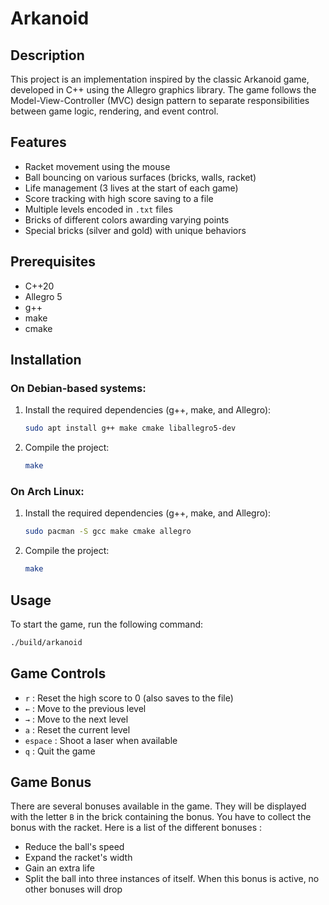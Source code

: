 # Arkanoid

## Description

This project is an implementation inspired by the classic Arkanoid game, developed in C++ using the Allegro graphics library. The game follows the Model-View-Controller (MVC) design pattern to separate responsibilities between game logic, rendering, and event control.

## Features

- Racket movement using the mouse
- Ball bouncing on various surfaces (bricks, walls, racket)
- Life management (3 lives at the start of each game)
- Score tracking with high score saving to a file
- Multiple levels encoded in `.txt` files
- Bricks of different colors awarding varying points
- Special bricks (silver and gold) with unique behaviors

## Prerequisites

- C++20
- Allegro 5
- g++
- make
- cmake

## Installation

### On Debian-based systems:

1. Install the required dependencies (g++, make, and Allegro):
    ```sh
    sudo apt install g++ make cmake liballegro5-dev
    ```

2. Compile the project:
    ```sh
    make
    ```

### On Arch Linux:

1. Install the required dependencies (g++, make, and Allegro):
    ```sh
    sudo pacman -S gcc make cmake allegro
    ```

2. Compile the project:
    ```sh
    make
    ```

## Usage

To start the game, run the following command:
```sh
./build/arkanoid
```


## Game Controls

- `r` : Reset the high score to 0 (also saves to the file)
- `←` : Move to the previous level
- `→` : Move to the next level
- `a` : Reset the current level
- `espace` : Shoot a laser when available
- `q` : Quit the game

## Game Bonus
There are several bonuses available in the game. They will be displayed with the letter `B` in the brick containing the bonus. You have to collect the bonus with the racket. Here is a list of the different bonuses :
- Reduce the ball's speed
- Expand the racket's width
- Gain an extra life
- Split the ball into three instances of itself. When this bonus is active, no other bonuses will drop